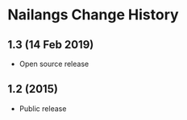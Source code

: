 Nailangs Change History
=======================
1.3 (14 Feb 2019)
-----------------
* Open source release

1.2 (2015)
----------
* Public release
